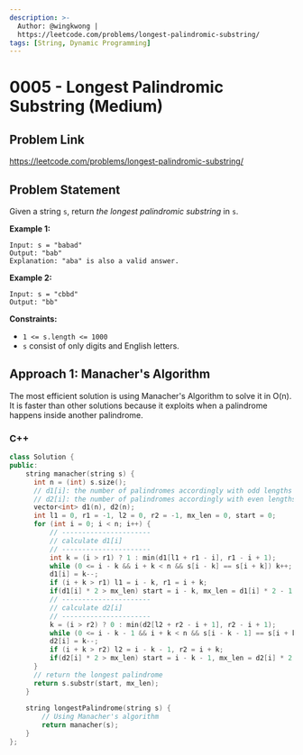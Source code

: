 ```yaml
---
description: >-
  Author: @wingkwong |
  https://leetcode.com/problems/longest-palindromic-substring/
tags: [String, Dynamic Programming]
---
```


# 0005 - Longest Palindromic Substring (Medium)

## Problem Link

https://leetcode.com/problems/longest-palindromic-substring/

## Problem Statement

Given a string `s`, return _the longest palindromic substring_ in `s`.

**Example 1:**

```
Input: s = "babad"
Output: "bab"
Explanation: "aba" is also a valid answer.
```

**Example 2:**

```
Input: s = "cbbd"
Output: "bb"
```

**Constraints:**

* `1 <= s.length <= 1000`
* `s` consist of only digits and English letters.

## Approach 1: Manacher's Algorithm

The most efficient solution is using Manacher's Algorithm to solve it in O(n). It is faster than other solutions because it exploits when a palindrome happens inside another palindrome.

### C++

<SolutionAuthor name="@wingkwong"/>

```cpp
class Solution {
public:
    string manacher(string s) {
      int n = (int) s.size();
      // d1[i]: the number of palindromes accordingly with odd lengths with centers in the position i.
      // d2[i]: the number of palindromes accordingly with even lengths with centers in the position i. 
      vector<int> d1(n), d2(n);
      int l1 = 0, r1 = -1, l2 = 0, r2 = -1, mx_len = 0, start = 0;
      for (int i = 0; i < n; i++) {
          // ----------------------
          // calculate d1[i]
          // ----------------------
          int k = (i > r1) ? 1 : min(d1[l1 + r1 - i], r1 - i + 1);
          while (0 <= i - k && i + k < n && s[i - k] == s[i + k]) k++;
          d1[i] = k--;
          if (i + k > r1) l1 = i - k, r1 = i + k;
          if(d1[i] * 2 > mx_len) start = i - k, mx_len = d1[i] * 2 - 1;
          // ----------------------
          // calculate d2[i] 
          // ----------------------
          k = (i > r2) ? 0 : min(d2[l2 + r2 - i + 1], r2 - i + 1);
          while (0 <= i - k - 1 && i + k < n && s[i - k - 1] == s[i + k]) k++;
          d2[i] = k--;
          if (i + k > r2) l2 = i - k - 1, r2 = i + k;
          if(d2[i] * 2 > mx_len) start = i - k - 1, mx_len = d2[i] * 2;
      }
      // return the longest palindrome
      return s.substr(start, mx_len);
    }
    
    string longestPalindrome(string s) {
        // Using Manacher's algorithm 
        return manacher(s);
    }
};

```
